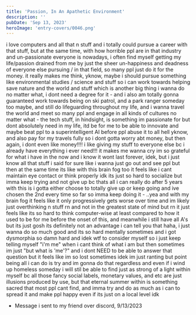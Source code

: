 ```yaml
---
title: 'Passion, In An Apathetic Environment'
description: ''
pubDate: 'Sep 13, 2023'
heroImage: 'entry-covers/0046.png'
---
```


i love computers and all that n stuff and i totally could pursue a career with that stuff, but at the same time, with how horrible ppl are in that industry and un-passionate everyone is nowadays, i often find myself getting my life/passion drained from me by just the sheer un-happiness and deadness of everyone else pursuing / in that field, so many ppl just do it for the money. it really makes me think, yknow, maybe i should pursue something like environmental studies / science and stuff so i can work towards helping save nature and the world and stuff which is another big thing i wanna do no matter what, i dont need a degree for it - and i also am totally gonna guaranteed work towards being on ski patrol, and a park ranger someday too maybe, and still do lifeguarding throughout my life, and i wanna travel the world and meet so many ppl and engage in all kinds of cultures no matter what - the tech stuff, in hindsight, is something im passionate for but dont absolutely need in my life, itd be for me to be able to innovate and maybe beat ppl to a superintelligent AI before ppl abuse it to all hell yknow, and also pay for my travels fully so i dont gotta worry abt money, but then again, i dont even like money!!!! i like giving my stuff to everyone else bc i already have everything i ever need!!! it makes me wanna cry im so grateful for what i have in the now and i know it wont last forever, idek, but i just know all that stuff i said for sure like i wanna just go out and see ppl but then at the same time its like with this brain fog too it feels like i cant maintain eye contact or think properly idk its just so hard to socialize but imma keep trying and not give up bc thats all i can really do after 5 years with this is i gotta either choose to totally give up or keep going and ive chosen the 2nd every time so far so imma keep doing it - ..yea
and with my brain fog it feels like it only progressively gets worse over time and im likely just overthinking n stuff rn and not in the greatest state of mind but rn it just feels like its so hard to think computer-wise at least compared to how it used to be for me before the onset of this, and meanwhile i still have all A's but its just gosh its definitely not an advantage i can tell you that haha, i just wanna do so much good and its so hard mentally sometimes and i got dysmorphia so damn hard and idek wtf to consider myself so i just keep telling myself "i'm me" when i cant think of what i am but then sometimes im just "but what is 'me'?" and i dont NEED to be able to answer that question but it feels like im so lost sometimes idek im just ranting but point being all i can do is try and im gonna do that regardless and even if i wind up homeless someday i will stil be able to find just as strong of a light within myself bc all those fancy social labels, monetary values, and etc are just illusions produced by use, but that eternal summer within is something sacred that most ppl cant find, and imma try and do as much as i can to spread it and make ppl happy even if its just on a local level idk


- Message i sent to my friend over discord, 9/13/2023
